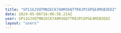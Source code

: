```yaml
---
title: "SP11GJVQTMN2ECK740M36Q7TR8JPCGPGE4MSB3EDZ"
date: 2024-05-06T16:06:58.214Z
user: SP11GJVQTMN2ECK740M36Q7TR8JPCGPGE4MSB3EDZ
layout: "users"
---
```

    